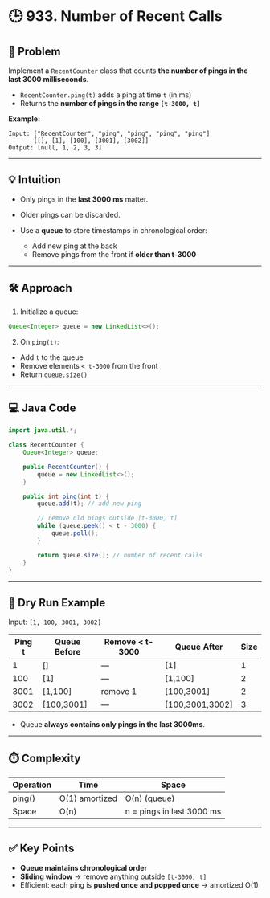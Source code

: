 
# 🕒 933. Number of Recent Calls

## 📝 Problem

Implement a `RecentCounter` class that counts **the number of pings in the last 3000 milliseconds**.

* `RecentCounter.ping(t)` adds a ping at time `t` (in ms)
* Returns the **number of pings in the range `[t-3000, t]`**

**Example:**

```text
Input: ["RecentCounter", "ping", "ping", "ping", "ping"]
       [[], [1], [100], [3001], [3002]]
Output: [null, 1, 2, 3, 3]
```

---

## 💡 Intuition

* Only pings in the **last 3000 ms** matter.
* Older pings can be discarded.
* Use a **queue** to store timestamps in chronological order:

  * Add new ping at the back
  * Remove pings from the front if **older than t-3000**

---

## 🛠️ Approach

1. Initialize a queue:

```java
Queue<Integer> queue = new LinkedList<>();
```

2. On `ping(t)`:

* Add `t` to the queue
* Remove elements `< t-3000` from the front
* Return `queue.size()`

---

## 💻 Java Code

```java
import java.util.*;

class RecentCounter {
    Queue<Integer> queue;

    public RecentCounter() {
        queue = new LinkedList<>();
    }

    public int ping(int t) {
        queue.add(t); // add new ping

        // remove old pings outside [t-3000, t]
        while (queue.peek() < t - 3000) {
            queue.poll();
        }

        return queue.size(); // number of recent calls
    }
}
```

---

## 🧠 Dry Run Example

Input: `[1, 100, 3001, 3002]`

| Ping t | Queue Before | Remove < t-3000 | Queue After     | Size |
| ------ | ------------ | --------------- | --------------- | ---- |
| 1      | []           | —               | [1]             | 1    |
| 100    | [1]          | —               | [1,100]         | 2    |
| 3001   | [1,100]      | remove 1        | [100,3001]      | 2    |
| 3002   | [100,3001]   | —               | [100,3001,3002] | 3    |

* Queue **always contains only pings in the last 3000ms**.

---

## ⏱️ Complexity

| Operation | Time           | Space                     |
| --------- | -------------- | ------------------------- |
| ping()    | O(1) amortized | O(n) (queue)              |
| Space     | O(n)           | n = pings in last 3000 ms |

---

## ✅ Key Points

* **Queue maintains chronological order**
* **Sliding window** → remove anything outside `[t-3000, t]`
* Efficient: each ping is **pushed once and popped once** → amortized O(1)

